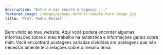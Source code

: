 ```yaml
---
description: "Entre e não repare a bagunça ..."
featured_image: /images/gohugo-default-sample-hero-image.jpg
title: 'Prof. Pedro Rafael'
---
```


Bem vindo ao meu website. Aqui você poderá encontar algumas informações sobre o meu trabalho na estatística e informações gerais sobre mim. Você encontrará postagens variadas divididas em postagens que não necessariamente terá relações sobre o mesmo tema.

